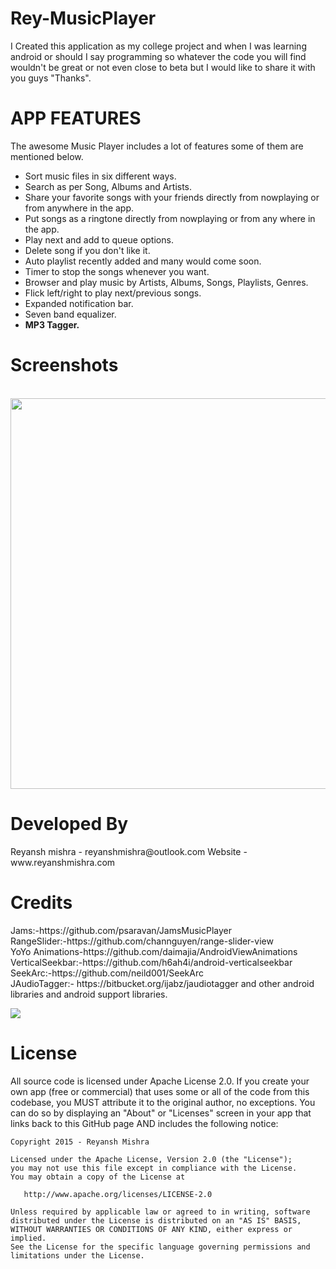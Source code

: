 # Rey-MusicPlayer
I Created this application as my college project and when I was learning android or should I say programming so whatever the code you will find wouldn't be great or not even close to beta but I would like to share it with you guys
"Thanks".
<H1>APP FEATURES</H1>

The awesome Music Player includes a lot of features some of them are mentioned below.


- Sort music files in six different ways.
- Search as per Song, Albums and Artists.
- Share your favorite songs with your friends directly from nowplaying or from anywhere in the app.
- Put songs as a ringtone directly from nowplaying or from any where in the app.
- Play next and add to queue options.
- Delete song if you don't like it.
- Auto playlist recently added and many would come soon.
- Timer to stop the songs whenever you want.
- Browser and play music by Artists, Albums, Songs, Playlists, Genres.
- Flick left/right to play next/previous songs.
- Expanded notification bar.
- Seven band equalizer.
- <b>MP3 Tagger.</b>


<H1>Screenshots</H1>
<br>


<img src="https://i.imgur.com/mipwOWc.png" width=900 height=625>


<H1>Developed By</H1>
Reyansh mishra - reyanshmishra@outlook.com
Website - www.reyanshmishra.com


<H1>Credits</H1>
Jams:-https://github.com/psaravan/JamsMusicPlayer<br>
RangeSlider:-https://github.com/channguyen/range-slider-view<br>
YoYo Animations-https://github.com/daimajia/AndroidViewAnimations<br>
VerticalSeekbar:-https://github.com/h6ah4i/android-verticalseekbar<br>
SeekArc:-https://github.com/neild001/SeekArc<br>
JAudioTagger:- https://bitbucket.org/ijabz/jaudiotagger
and other android libraries and android support libraries.

[<img src="https://play.google.com/intl/en_us/badges/images/generic/en-play-badge.png">](https://play.google.com/store/apps/details?id=com.reyansh.audio.audioplayer.free)




License
========
All source code is licensed under Apache License 2.0. If you create your own app (free or commercial) that uses some or all of the code from this codebase,
you MUST attribute it to the original author, no exceptions. You can do so by displaying an "About" or "Licenses" screen in your app that links back to this
GitHub page AND includes the following notice:

    Copyright 2015 - Reyansh Mishra

    Licensed under the Apache License, Version 2.0 (the "License");
    you may not use this file except in compliance with the License.
    You may obtain a copy of the License at

       http://www.apache.org/licenses/LICENSE-2.0

    Unless required by applicable law or agreed to in writing, software
    distributed under the License is distributed on an "AS IS" BASIS,
    WITHOUT WARRANTIES OR CONDITIONS OF ANY KIND, either express or implied.
    See the License for the specific language governing permissions and
    limitations under the License.
